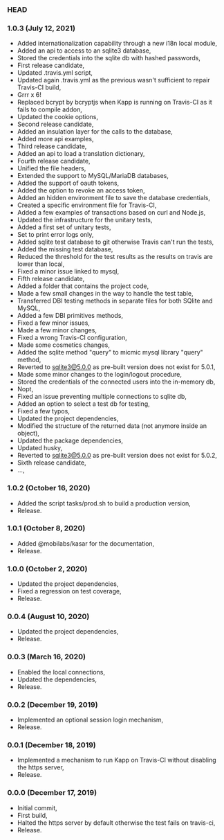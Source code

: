 ### HEAD

### 1.0.3 (July 12, 2021)

  * Added internationalization capability through a new i18n local module,
  * Added an api to access to an sqlite3 database,
  * Stored the credentials into the sqlite db with hashed passwords,
  * First release candidate,
  * Updated .travis.yml script,
  * Updated again .travis.yml as the previous wasn't sufficient to repair Travis-CI build,
  * Grrr x 6!
  * Replaced bcrypt by bcryptjs when Kapp is running on Travis-CI as it fails to compile addon,
  * Updated the cookie options,
  * Second release candidate,
  * Added an insulation layer for the calls to the database,
  * Added more api examples,
  * Third release candidate,
  * Added an api to load a translation dictionary,
  * Fourth release candidate,
  * Unified the file headers,
  * Extended the support to MySQL/MariaDB databases,
  * Added the support of oauth tokens,
  * Added the option to revoke an access token,
  * Added an hidden environment file to save the database credentials,
  * Created a specific environment file for Travis-CI,
  * Added a few examples of transactions based on curl and Node.js,
  * Updated the infrastructure for the unitary tests,
  * Added a first set of unitary tests,
  * Set to print error logs only,
  * Added sqlite test database to git otherwise Travis can't run the tests,
  * Added the missing test database,
  * Reduced the threshold for the test results as the results on travis are lower than local,
  * Fixed a minor issue linked to mysql,
  * Fifth release candidate,
  * Added a folder that contains the project code,
  * Made a few small changes in the way to handle the test table,
  * Transferred DBI testing methods in separate files for both SQlite and MySQL,
  * Added a few DBI primitives methods,
  * Fixed a few minor issues,
  * Made a few minor changes,
  * Fixed a wrong Travis-CI configuration,
  * Made some cosmetics changes,
  * Added the sqlite method "query" to micmic mysql library "query" method,
  * Reverted to sqlite3@5.0.0 as pre-built version does not exist for 5.0.1,
  * Made some minor changes to the login/logout procedure,
  * Stored the credentials of the connected users into the in-memory db,
  * Nopt,
  * Fixed an issue preventing multiple connections to sqlite db,
  * Added an option to select a test db for testing,
  * Fixed a few typos,
  * Updated the project dependencies,
  * Modified the structure of the returned data (not anymore inside an object),
  * Updated the package dependencies,
  * Updated husky,
  * Reverted to sqlite3@5.0.0 as pre-built version does not exist for 5.0.2,
  * Sixth release candidate,
  * ...,


### 1.0.2 (October 16, 2020)

  * Added the script tasks/prod.sh to build a production version,
  * Release.


### 1.0.1 (October 8, 2020)

  * Added @mobilabs/kasar for the documentation,
  * Release.


### 1.0.0 (October 2, 2020)

  * Updated the project dependencies,
  * Fixed a regression on test coverage,
  * Release.


### 0.0.4 (August 10, 2020)

  * Updated the project dependencies,
  * Release.


### 0.0.3 (March 16, 2020)

  * Enabled the local connections,
  * Updated the dependencies,
  * Release.


### 0.0.2 (December 19, 2019)

  * Implemented an optional session login mechanism,
  * Release.


### 0.0.1 (December 18, 2019)

  * Implemented a mechanism to run Kapp on Travis-CI without disabling the https server,
  * Release.


### 0.0.0 (December 17, 2019)

  * Initial commit,
  * First build,
  * Halted the https server by default otherwise the test fails on travis-ci,
  * Release.
